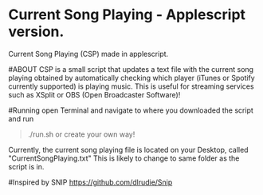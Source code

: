# Current Song Playing - Applescript version.
Current Song Playing (CSP) made in applescript.

#ABOUT
CSP is a small script that updates a text file with the current song playing obtained by automatically checking which player (iTunes or Spotify currently supported) is playing music. This is useful for streaming services such as XSplit or OBS (Open Broadcaster Software)!

#Running
open Terminal and navigate to where you downloaded the script and run
> ./run.sh
or create your own way!

Currently, the current song playing file is located on your Desktop, called "CurrentSongPlaying.txt"
This is likely to change to same folder as the script is in.

#Inspired by SNIP
https://github.com/dlrudie/Snip
